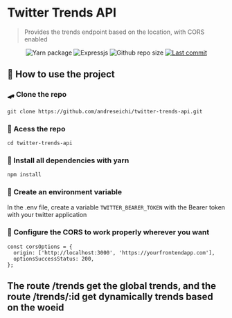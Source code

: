 # Twitter Trends API

> Provides the trends endpoint based on the location, with CORS enabled

<p align="center">
    <img alt="Yarn package" src="https://img.shields.io/badge/Node.JS-000?style=for-the-badge&logo=node.js">
    <img alt="Expressjs" src="https://img.shields.io/badge/Express-fff?style=for-the-badge&logo=express&logoColor=000">
    <img alt="Github repo size" src="https://img.shields.io/github/repo-size/andreseichi/twitter-trends-api?style=for-the-badge">
    <a href="https://github.com/andreseichi/twitter-trends-api/commits"><img alt="Last commit" src="https://img.shields.io/github/last-commit/andreseichi/twitter-trends-api?style=for-the-badge" /></a>
</p>

## 🚀 How to use the project

### 🛹 Clone the repo

`git clone https://github.com/andreseichi/twitter-trends-api.git`

### 📒 Acess the repo

`cd twitter-trends-api`

### 🧭 Install all dependencies with yarn

`npm install`

### 🔑 Create an environment variable

In the .env file, create a variable `TWITTER_BEARER_TOKEN` with the Bearer token with your twitter application

### 🎫 Configure the CORS to work properly wherever you want

```
const corsOptions = {
  origin: ['http://localhost:3000', 'https://yourfrontendapp.com'],
  optionsSuccessStatus: 200,
};
```

## The route /trends get the global trends, and the route /trends/:id get dynamically trends based on the woeid
